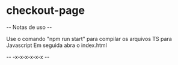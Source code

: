# checkout-page

-- Notas de uso --

Use o comando "npm run start" para compilar os arquivos TS para Javascript
Em seguida abra o index.html

-- -x-x-x-x-x-x --
